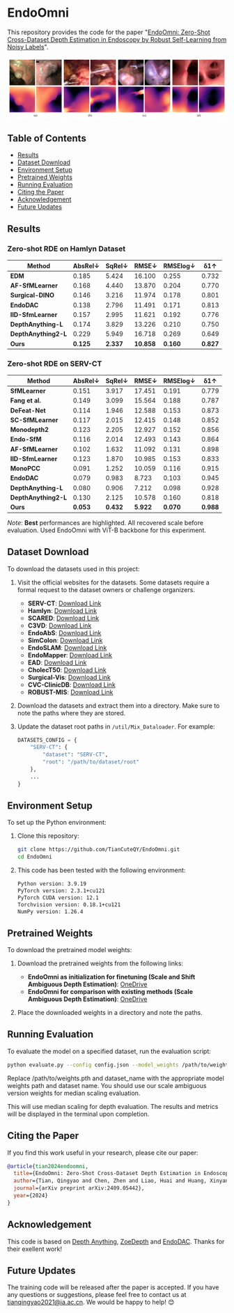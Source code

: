 # EndoOmni

This repository provides the code for the paper "[EndoOmni: Zero-Shot Cross-Dataset Depth Estimation in Endoscopy by Robust Self-Learning from Noisy Labels](https://arxiv.org/abs/2409.05442)".

![Zero-shot performance on unseen datasets](FirstPage.jpg)

## Table of Contents
- [Results](#results)
- [Dataset Download](#dataset-download)
- [Environment Setup](#environment-setup)
- [Pretrained Weights](#pretrained-weights)
- [Running Evaluation](#running-evaluation)
- [Citing the Paper](#citing-the-paper)
- [Acknowledgement](#acknowledgement)
- [Future Updates](#future-updates)

## Results

### Zero-shot RDE on Hamlyn Dataset
| **Method**                       | **AbsRel↓** | **SqRel↓** | **RMSE↓** | **RMSElog↓** | **δ1↑** |
|----------------------------------|-------------|------------|-----------|--------------|----------|
| **EDM**   | 0.185       | 5.424      | 16.100    | 0.255        | 0.732    |
| **AF-SfMLearner**  | 0.168 | 4.440 | 13.870 | 0.204 | 0.770 |
| **Surgical-DINO**  | 0.146 | 3.216 | 11.974 | 0.178 | 0.801 |
| **EndoDAC**     | 0.138       | 2.796      | 11.491    | 0.171        | 0.813    |
| **IID-SfmLearner**  | 0.157 | 2.995 | 11.621 | 0.192 | 0.776 |
| **DepthAnything-L**  | 0.174  | 3.829      | 13.226    | 0.210        | 0.750    |
| **DepthAnything2-L**  | 0.229 | 5.949      | 16.718    | 0.269        | 0.649    |
| **Ours**                          | **0.125**   | **2.337**  | **10.858**| **0.160**    | **0.827**|

### Zero-shot RDE on SERV-CT
| **Method**                       | **AbsRel↓** | **SqRel↓** | **RMSE↓** | **RMSElog↓** | **δ1↑** |
|----------------------------------|-------------|------------|-----------|--------------|----------|
| **SfMLearner**  | 0.151      | 3.917      | 17.451    | 0.191        | 0.779    |
| **Fang et al.**  | 0.149      | 3.099      | 15.564    | 0.188        | 0.787    |
| **DeFeat-Net**  | 0.114     | 1.946      | 12.588    | 0.153        | 0.873    |
| **SC-SfMLearner**  | 0.117     | 2.015      | 12.415    | 0.148        | 0.852    |
| **Monodepth2**  | 0.123     | 2.205      | 12.927    | 0.152        | 0.856    |
| **Endo-SfM**   | 0.116     | 2.014      | 12.493    | 0.143        | 0.864    |
| **AF-SfMLearner**  | 0.102     | 1.632      | 11.092    | 0.131        | 0.898    |
| **IID-SfmLearner**  | 0.123 | 1.870 | 10.985 | 0.153 | 0.833 |
| **MonoPCC**  | 0.091 | 1.252 | 10.059 | 0.116 | 0.915 |
| **EndoDAC**  | 0.079 | 0.983 | 8.723 | 0.103 | 0.945 |
| **DepthAnything-L**  | 0.080   | 0.906      | 7.212     | 0.098        | 0.928    |
| **DepthAnything2-L**  | 0.130  | 2.125      | 10.578    | 0.160        | 0.818    |
| **Ours**                          | **0.053**   | **0.432**  | **5.922** | **0.070**    | **0.988**|

*Note*: **Best** performances are highlighted. All recovered scale before evaluation. Used EndoOmni with ViT-B backbone for this experiment.

## Dataset Download
To download the datasets used in this project:

1. Visit the official websites for the datasets. Some datasets require a formal request to the dataset owners or challenge organizers.
   - **SERV-CT**: [Download Link](https://www.ucl.ac.uk/interventional-surgical-sciences/weiss-open-research/weiss-open-data-server/serv-ct)
   - **Hamlyn**: [Download Link](https://unizares-my.sharepoint.com/personal/recasens_unizar_es/_layouts/15/onedrive.aspx?id=%2Fpersonal%2Frecasens%5Funizar%5Fes%2FDocuments%2FDoctorado%2FEndo%2DDepth%2Dand%2DMotion%2FOpen%20access%20files%2Fhamlyn%5Fdata&ga=1)
   - **SCARED**: [Download Link](https://endovissub2019-scared.grand-challenge.org/)
   - **C3VD**: [Download Link](https://durrlab.github.io/C3VD/)
   - **EndoAbS**: [Download Link](https://zenodo.org/records/60593)
   - **SimColon**: [Download Link](http://cmic.cs.ucl.ac.uk/ColonoscopyDepth)
   - **EndoSLAM**: [Download Link](https://data.mendeley.com/datasets/cd2rtzm23r/1)
   - **EndoMapper**: [Download Link](https://www.synapse.org/#!Synapse:syn52137895)
   - **EAD**: [Download Link](https://data.mendeley.com/datasets/c7fjbxcgj9/2)
   - **CholecT50**: [Download Link](https://github.com/CAMMA-public/cholect50/tree/master)
   - **Surgical-Vis**: [Download Link](https://www.synapse.org/surgvisdom2020)
   - **CVC-ClinicDB**: [Download Link](https://polyp.grand-challenge.org/CVCClinicDB/)
   - **ROBUST-MIS**: [Download Link](https://www.synapse.org/Synapse:syn18779624/wiki/591266)

2. Download the datasets and extract them into a directory. Make sure to note the paths where they are stored.

3. Update the dataset root paths in `/util/Mix_Dataloader`. For example:
    ```python
    DATASETS_CONFIG = {
        "SERV-CT": {
            "dataset": "SERV-CT",
            "root": "/path/to/dataset/root"
        },
        ...
    }
    ```

## Environment Setup
To set up the Python environment:

1. Clone this repository:
    ```bash
    git clone https://github.com/TianCuteQY/EndoOmni.git
    cd EndoOmni
    ```

2. This code has been tested with the following environment:
    ```text
    Python version: 3.9.19
    PyTorch version: 2.3.1+cu121
    PyTorch CUDA version: 12.1
    Torchvision version: 0.18.1+cu121
    NumPy version: 1.26.4
    ```

## Pretrained Weights
To download the pretrained model weights:

1. Download the pretrained weights from the following links:
   - **EndoOmni as initialization for finetuning (Scale and Shift Ambiguous Depth Estimation)**: [OneDrive](https://1drv.ms/f/c/a1665b05a1f6eb8c/ElFQzcEHcWJLpF7s4EnZFdwB8Bt9V7hGKPMqEQWA18ECog?e=lwfvtI)
   - **EndoOmni for comparison with existing methods (Scale Ambiguous Depth Estimation)**: [OneDrive](https://1drv.ms/f/c/a1665b05a1f6eb8c/ErMI4XR-R8tHjmeLchOMQgEBrHjXaab6R_fbTfjs4d2NMA?e=ZyHHY6)

2. Place the downloaded weights in a directory and note the paths.

## Running Evaluation
To evaluate the model on a specified dataset, run the evaluation script:

```bash
python evaluate.py --config config.json --model_weights /path/to/weights.pth --dataset dataset_name --backbone vitb --scaling median
```

Replace /path/to/weights.pth and dataset_name with the appropriate model weights path and dataset name. You should use our scale ambiguous version weights for median scaling evaluation.

This will use median scaling for depth evaluation. The results and metrics will be displayed in the terminal upon completion.

## Citing the Paper
If you find this work useful in your research, please cite our paper:
```bibtex
@article{tian2024endoomni,
  title={EndoOmni: Zero-Shot Cross-Dataset Depth Estimation in Endoscopy by Robust Self-Learning from Noisy Labels},
  author={Tian, Qingyao and Chen, Zhen and Liao, Huai and Huang, Xinyan and Li, Lujie and Ourselin, Sebastien and Liu, Hongbin},
  journal={arXiv preprint arXiv:2409.05442},
  year={2024}
}
```

## Acknowledgement
This code is based on [Depth Anything](https://github.com/LiheYoung/Depth-Anything), [ZoeDepth](https://github.com/isl-org/ZoeDepth) and [EndoDAC](https://github.com/BeileiCui/EndoDAC). Thanks for their exellent work!

## Future Updates
The training code will be released after the paper is accepted. If you have any questions or suggestions, please feel free to contact us at tianqingyao2021@ia.ac.cn. We would be happy to help! 😊


